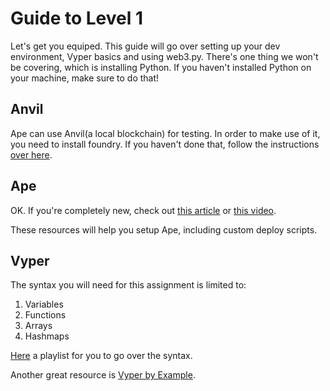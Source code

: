 # Guide to Level 1

Let's get you equiped. This guide will go over setting up your dev environment, Vyper basics and using web3.py.
There's one thing we won't be covering, which is installing Python. If you haven't installed Python on your machine, make sure to do that!

## Anvil
Ape can use Anvil(a local blockchain) for testing. In order to make use of it, you need to install foundry. If you haven't done that, follow the instructions [over here](https://book.getfoundry.sh/getting-started/installation).

## Ape

OK. If you're completely new, check out [this article](https://www.razacodes.com/blog/vyper-intro) or [this video](https://www.youtube.com/watch?v=aZvbrB1t2LQ).

These resources will help you setup Ape, including custom deploy scripts.
## Vyper

The syntax you will need for this assignment is limited to:
1. Variables
2. Functions
3. Arrays
4. Hashmaps

[Here](https://www.youtube.com/watch?v=r_O-eSx2Udw&list=PL_qZhs4wgnWMpea0JT4TvoWMCmc4ecsKp) a playlist for you to go over the syntax. 

Another great resource is [Vyper by Example](https://vyper-by-example.org/hello-world/).